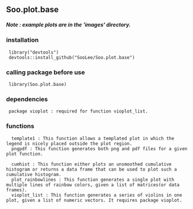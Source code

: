 ## Soo.plot.base


##### Note : example plots are in the 'images' directory.

### installation
     library("devtools")
     devtools::install_github("SooLee/Soo.plot.base")
     
### calling package before use
     library(Soo.plot.base)

### dependencies
     package vioplot : required for function vioplot_list.

### functions
      template1 : This function allows a templated plot in which the legend is nicely placed outside the plot region.
      pngpdf : This function generates both png and pdf files for a given plot function.
      
      cumhist : This function either plots an unsmoothed cumulative histogram or returns a data frame that can be used to plot such a cumulative histogram.
      plot_rainbowlines : This function generates a single plot with multiple lines of rainbow colors, given a list of matrices(or data frames).
      vioplot_list : This function generates a series of violins in one plot, given a list of numeric vectors. It requires package vioplot.



